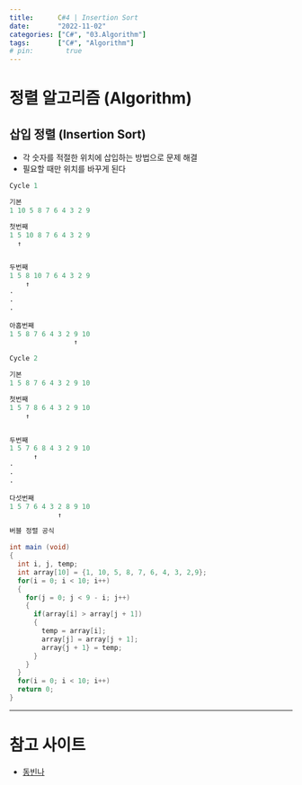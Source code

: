 ```yaml
---
title:      C#4 | Insertion Sort
date:       "2022-11-02"
categories: ["C#", "03.Algorithm"]
tags:       ["C#", "Algorithm"]
# pin:        true
---
```


# 정렬 알고리즘 (Algorithm)

## 삽입 정렬 (Insertion Sort)
- 각 숫자를 적절한 위치에 삽입하는 방법으로 문제 해결
- 필요할 때만 위치를 바꾸게 된다

```c#
Cycle 1

기본
1 10 5 8 7 6 4 3 2 9

첫번째
1 5 10 8 7 6 4 3 2 9
  ↑ 


두번째
1 5 8 10 7 6 4 3 2 9
    ↑
·
·
·

아홉번째
1 5 8 7 6 4 3 2 9 10
                ↑
```

```c#
Cycle 2

기본
1 5 8 7 6 4 3 2 9 10

첫번째
1 5 7 8 6 4 3 2 9 10
    ↑ 


두번째
1 5 7 6 8 4 3 2 9 10
      ↑
·
·
·

다섯번째
1 5 7 6 4 3 2 8 9 10
            ↑
```

```c#
버블 정렬 공식

int main (void)
{
  int i, j, temp;
  int array[10] = {1, 10, 5, 8, 7, 6, 4, 3, 2,9};
  for(i = 0; i < 10; i++)
  {
    for(j = 0; j < 9 - i; j++)
    {
      if(array[i] > array[j + 1])
      {
        temp = array[i];
        array[j] = array[j + 1];
        array{j + 1} = temp;
      }
    }
  }
  for(i = 0; i < 10; i++)
  return 0;
}
```




---

# 참고 사이트
- [동빈나](https://www.youtube.com/watch?v=8ZiSzteFRYc&list=PLRx0vPvlEmdDHxCvAQS1_6XV4deOwfVrz&index=2)